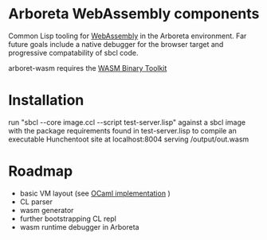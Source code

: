 # Arboreta WebAssembly components

Common Lisp tooling for [WebAssembly](http://webassembly.org) in the Arboreta environment. Far future goals include a native debugger for the browser target and progressive compatability of sbcl code.

arboret-wasm requires the [WASM Binary Toolkit](https://github.com/WebAssembly/wabt)

# Installation
run "sbcl --core image.ccl --script test-server.lisp" against a sbcl image with the package requirements found in test-server.lisp to compile an executable Hunchentoot site at localhost:8004 serving /output/out.wasm


# Roadmap

* basic VM layout (see [OCaml implementation](https://github.com/WebAssembly/spec) )
* CL parser
* wasm generator
* further bootstrapping CL repl
* wasm runtime debugger in Arboreta
